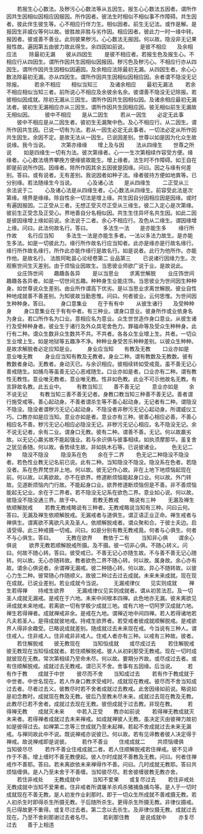 <!-- { "loadSidebar": true } -->
　　若报生心心数法。及秽污心心数法等从五因生。报生心心数法五因者。谓所作因共生因相似因相应因报因。所作因者。彼法生时相似不相似事不作障碍。共生因者。彼此伴生彼生等。心不相应行伴力生。相似因者。前生无记法。或作是解。是报因生非威仪等何以故。彼胜故非胜与劣作因。相应因者。彼此力一时一缘中转。报因者。彼或善不善业。此则彼果秽污。心心数法无报因。何以故。隐没非无记果报性故。遍因第五由彼力故此得生。余四因如前说。
　　是彼不相应　　及余相应法
　　除最初无漏　　彼从四因生
　　是彼不相应者。若报生色及报生心。不相应行从四因生。谓所作因共生因相似因报因。秽污色及秽污心。不相应行亦从四因生。谓所作因共生因相似因遍因。及余相应法除最初无漏。从四因生者。余心心数法除最初无漏。亦从四因生。谓所作因共生因相似因相应因。余者谓不隐没无记除报。
　　若余不相应　　相似当知三
　　及诸余相应　　最初无漏法
　　若余不相应相似当知三者。前所说心不相应及余彼余名余。彼谓善不隐没无记除报。若彼相似因成就。除初无漏从三因生。谓所作因共生因相似因。及诸余相应最初无漏法者。彼初生无漏相应亦从三因生。谓所作因共生因相应因。彼无相似前生无漏故无相似因。
　　彼中不相应　　是从二因生
　　若从一因生　　必定无此事
　　彼中不相应是从二因生者。彼初生无漏聚中色。及心不相应行。从二因生。谓所作因共生因。已说一切有为法。若从一因生必定无此事者。一切法必定从所作因共生因生。余因不定。是故无法从一因生。已说因差别。世尊以如是因为化众生故说缘。我今当说。
　　次第亦缘缘　　增上及与因
　　法从四缘生　　世尊之所说
　　如是四缘生一切有为法。彼次第缘者。心一一生次第相续作容受方便。缘缘者。心心数法境界攀挽方便缘彼故能生。增上缘者。法生时不作障碍。如王自在即是前说所作因。因缘者。除所作因其余五因彼是因缘。问曰。因之与缘有何差别。答曰。或有说者。无有差别。我说因者如种子法。缘者彼持方便如地粪等。已分别缘。若法随缘生今当说。
　　心及诸心法　　是从四缘生
　　二正受从三　　余法说于二
　　心及诸心法是从四缘生者。心心数法从四缘生。前容受此法是次第缘。境界是缘缘。除自性余一切法是增上缘。共生因自分因相应因是因缘。或时有遍因报因。二正受从三者。无想正受灭尽正受从三缘生。彼二入定心是次第缘。彼前生正受念及正受心。界地善自分名相似因。共生生住异坏名共生因。如此二因是彼因缘增上缘如前说。余法说于二者。余心不相应行。及色从二缘生。谓因缘增上缘。问曰。此法何故名行。答曰。
　　多法生一法　　是亦能生多
　　缘行所作故　　名行应当知
　　多法生一法是亦能生多者。一法以多法力故生。是亦能生多法。如是一切彼此力。缘行所作故名行应当知者。此亦是缘亦是行故名缘行。缘行所作故名缘行。所作此亦能作缘行是故名行。如是说者。此行为他所作。亦能作他。是故名行。
法胜阿毗昙心论经卷第二
业品第三
　　已说诸行因缘力生。次观察世间生灭差别。由于烦恼业因故生。当思彼业师欲广说于业。是故说此。
　　业庄饰世间　　趣趣各各异
　　是以当思业　　求离世解脱
　　业庄饰世间趣趣各各异者。如是一切世间五趣。种种身生业能庄饰。当思彼业为世间因生种种身。如世尊说众生差别。由业所作谓高下优劣。是以当思业求离世解脱。彼业自性种地成就善不善差别。为知彼故当勤思惟。问曰。何者彼业。云何思惟。为世间因生种种身。答曰。
　　身口意集业　　在于有有中
　　从彼生诸行　　及受种种身
　　身口意集业在于有有中者。有三种业。谓身口意业。彼身所作或业依身名为身业。若口所作名为口业。意相应名为意业。众生世世造作身口意业。从彼生诸行及受种种身者。彼业生于诸行及外众具宅舍色力。罪福命等及受众生种种身。此行有二种。谓众生数非众生数共不共。不共者。各各众生业增上生。共者。一切众生业增上生。如是地狱等五趣净不净。种种业身受苦乐种种差别。以彼众生种种。是故求解脱者必定应知是业。
　　身业应当知　　有教及无教
　　口业亦如是　　意业唯无教
　　身业应当知有教及无教者。身业二种。谓有教数及无教数。彼有教数者身动。无教者。身动灭已。与余识相应。彼相续转如受戒竟。虽不善无记心善戒随生。如捕鸟等虽善无记心恶戒随生。口业亦如是者。口业亦有二种。谓有教性无教性。意业唯无教者。意业唯无教。性非如色教。此业不可示他故名无教。有言辞故名教。此五业中。
　　有教当知三　　善不善无记
　　意业亦如是　　余不说无记
　　有教当知三善不善无记者。身教口教当知三种善不善无记。善者谓行施受戒等。善心起动身。不善者谓杀生等不善心起动身。无记者有二种。谓隐没不隐没。隐没者谓秽污无记心起动身。不隐没者非秽污无记心起动身。所谓威仪工巧。口教亦如是应当知。意业亦如是者。意业亦有三种。彼善心相应必善。不善心相应名不善。秽污无记心相应必隐没无记。非秽污无记心相应。名不隐没无记。余不说无记者。余有二业。谓身口无教。彼有二种。谓善不善。无记。何以故羸劣故。以无记心羸劣故不能起强业。若与余识俱与彼事相续。如执须摩那华。虽复舍之犹见香随。何以故。香势续生故。非如执木石等。已说彼诸业。
　　色无记二种　　隐没不隐没
　　隐没系在色　　余在于二界
　　色无记二种隐没不隐没者。若色性业教无记名前已说。此有二种。当知隐没不隐没。隐没系在色者。若隐没者。系在色界梵世非上地。何以故。彼无记作心故。非在上地下地烦恼起现在前。何以故。以离欲故。亦不在欲界。修道断烦恼能起身口业。何以故。外门转故。见道断烦恼内门行故。不能起身口业。欲界修道断烦恼但是不善。非不善烦恼能起无记业。余在于二界者。若不隐没无记系在欲色二界。意业如心说。何以故。彼隐没不隐没通三界。故于中。
　　若教无教戒　　略说有三种
　　无漏及禅生　　依顺解脱戒
　　若教无教戒略说有三种者。无教戒略说当知有三种。问曰云何。答曰。无漏及禅生依顺解脱戒。无漏戒者与道俱生。谓正语正业正命。禅生戒者与禅俱生。谓离欲不离欲凡夫及圣人。依顺解脱戒者。谓众聚和合。于彼士夫边。启请受得。此三种戒摄一切戒。问曰。如是分别有教无教戒竟。何者与心俱生。何者不与心俱生。答曰。
　　无教在欲界　　教依于二有
　　当知非心俱　　谓余心俱说
　　欲界无教若顺解脱戒所摄。及不摄。彼一切非心俱。不随心转义。问曰。何故不随心转。答曰。彼受戒已。不善无记心亦随生故。不与善不善无记心随转。何以故。无心亦随转故。教者欲色二界不随心转。何以故。属身故。余心亦有故。谓余心俱说者。余谓禅无漏戒。彼二种随心转。何以故。异心不随转故。以彼心力生二种。彼常随心作随顺义。故彼二种过去过去成就。未来未来成就。现在现在成就。已说业差别。若业成就今当说。
　　无漏戒律仪　　见实则成就
　　禅生若得禅　　持戒生欲界
　　无漏戒律仪见实则成就者。谓从初苦法忍。及一切圣人成就无漏戒。是戒在于六地。未来中间根本四禅。此色地亦无漏。彼未离欲见谛成就未来地戒。若离欲一切有学极少成就三地。或有六地一切阿罗汉成就六地。禅生若得禅者。成就禅戒非余。是戒在九地。谓禅近地中间四禅。若人若得诸地若凡夫若圣人。是得成就彼地戒。持戒生欲界者。若受戒者彼成就顺解脱戒。是戒欲界人得非余趣受。已略说成就差别。随成就过去未来现在戒。今当说有三种人。谓住戒人。住非戒人。住非戒非非戒人。住戒人者亦有三种。以戒有三种故。彼者。
　　若住解脱戒　　彼无教现在
　　当知恒成就　　或尽成过去
　　若住解脱戒彼无教现在当知恒成就者。若住顺解脱戒。彼人从初刹那受无教戒。现在一切时成就彼现在无教。常次第相续乃至命未尽。何以故。要期分齐故。或尽成过去者。或有住顺解脱戒。成就过去无教戒。谓已灭不舍。舍事有五因缘。后当说。
　　若有作于教　　成就于中世
　　彼尽而不舍　　当知成过去
　　若有作于教成就于中世者。中世名现在。若人作身口教求受戒时。成就现在教戒。彼尽而不舍当知成过去者。尽者过去义。彼教尽时若不舍者成就过去教戒。此舍因缘如前说。略说如是初念教时。成就现在教及无教。彼后乃至教未尽未来。成就过去现在教及无教。此教尽已若不舍者。成就过去现在无教。彼但成就于过去教。非现在教。
　　若得禅无教　　成就灭未来
　　中若入正受　　教亦如前说
　　若得禅无教成就灭未来者。若得禅者成就过去未来禅戒。如成就禅彼人无教。虽决定灭由彼禅力故初如是彼得过去。如禅第二念等三世成就乃至未起禅。若起不舍成就过去未来无漏戒。与禅同故此中不说。既说禅戒亦说彼已。何以故。若有见谛教者彼人决定得于禅戒。故说禅戒即是说彼。
　　若作不善业　　住戒成就二
　　共烦恼缠俱　　当知彼尽尽
　　若作不善业住戒成就二者。若人住顺解脱戒若住禅戒。彼不见谛作于不善。增上缠时不善无教便起。彼人尔时成就不善教及无教。问曰。何者住禅戒作不善耶。答曰。若未离欲依未来禅得作不善。问曰。几时成就无教耶。答曰共烦恼缠俱。是人乃至未舍于不善缠。当知彼尽尽。若舍彼缠彼教无教亦舍。
　　若住非戒处　　无教成就中
　　当知不爱果　　或复尽过去
　　若住非戒处无教成就中当知不爱果者。住非戒者所谓屠羊杀鸡杀猪捕鱼捕鸟等。是人于一切时成就现在不善无教。是人初发作业刹那时。即于一切众生所成就不善戒摄无教。若人初杀生时即得杀生所摄无教。于后随所杀生。更得杀生所摄无教。非律仪摄戒。先已得故更不重得。或复尽过去者。第二念以去杀生。及非律仪摄无教。成就过去现在。乃至不舍刹那谢过去者名尽。
　　若刹那住教　　是说成就中
　　亦复尽过去　　善于上相违

